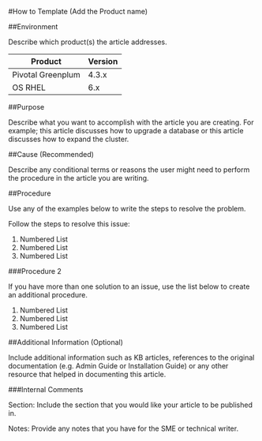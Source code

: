 #How to Template (Add the Product name)

##Environment

Describe which product(s) the article addresses.

Product |	Version
--------|---------
Pivotal Greenplum | 4.3.x
OS	RHEL | 6.x

##Purpose

Describe what you want to accomplish with the article you are creating. For example; this article discusses how to upgrade a database or this article discusses how to expand the cluster. 

##Cause (Recommended)

Describe any conditional terms or reasons the user might need to perform the procedure in the article you are writing. 

##Procedure

Use any of the examples below to write the steps to resolve the problem.

Follow the steps to resolve this issue:

1.	Numbered List
2.	Numbered List
3.	Numbered List

###Procedure 2

If you have more than one solution to an issue, use the list below to create an additional procedure.

1.	Numbered List
2.	Numbered List
3.	Numbered List

##Additional Information (Optional)

Include additional information such as KB articles, references to the original documentation (e.g. Admin Guide or Installation Guide) or any other resource that helped in documenting this article.  

###Internal Comments 

Section: Include the section that you would like your article to be published in.

Notes: Provide any notes that you have for the SME or technical writer.  


